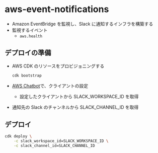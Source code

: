 # aws-event-notifications

-   Amazon EventBridge を監視し、Slack に通知するインフラを構築する
-   監視するイベント
    -   `aws.health`

## デプロイの準備

-   AWS CDK のリソースをプロビジョニングする

    ```sh
    cdk bootstrap
    ```

-   [AWS Chatbot](https://us-east-2.console.aws.amazon.com/chatbot/home?region=us-east-2#/home)で、クライアントの設定
    -   設定したクライアントから SLACK_WORKSPACE_ID を取得
-   通知先の Slack のチャンネルから SLACK_CHANNEL_ID を取得

## デプロイ

```sh
cdk deploy \
    -c slack_workspace_id=SLACK_WORKSPACE_ID \
    -c slack_channel_id=SLACK_CHANNEL_ID
```
